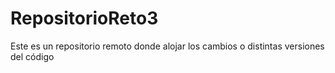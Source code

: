 # RepositorioReto3
Este es un repositorio remoto donde alojar los cambios o distintas versiones del código
